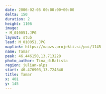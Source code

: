 ```yaml
---
date: 2006-02-05 00:00:00+00:00
delta: 150
duration: 2
height: 1106
image:
- M_010051.JPG
layout: stub
lead: M_010051.JPG
maplink: https://mapzs.projekti.si/poi/1145
name: Tamar
peak: 46.446150,13.713228
photo_author: Tina_diBatista
region: julian-alps
start: 46.476903,13.724840
title: Tamar
x: 401
y: 145
---
```

